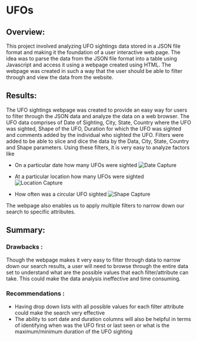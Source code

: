 # UFOs

## Overview:

This project involved analyzing UFO sightings data stored in a JSON file format and making it the foundation of a user interactive web page. The idea was to parse the data from the JSON file format into a table using Javascript and access it using a webpage created using HTML. The webpage was created in such a way that the user should be able to filter through and view the data from the website.

## Results:

The UFO sightings webpage was created to provide an easy way for users to filter through the JSON data and analyze the data on a web browser. The UFO data comprises of Date of Sighting, City, State, Country where the UFO was sighted, Shape of the UFO, Duration for which the UFO was sighted and comments added by the individual who sighted the UFO. Filters were added to be able to slice and dice the data by the Data, City, State, Country and Shape parameters. Using these filters, it is very easy to analyze factors like 

  * On a particular date how many UFOs were sighted
  ![Date Capture](https://github.com/rtippana1/UFOs/blob/main/DataCapture.png)
  
  * At a particular location how many UFOs were sighted
  ![Location Capture](https://github.com/rtippana1/UFOs/blob/main/LocationCapture.png)
  
  * How often was a circular UFO sighted
  ![Shape Capture](https://github.com/rtippana1/UFOs/blob/main/ShapeCapture.png)
  
  
  The webpage also enables us to apply multiple filters to narrow down our search to specific attributes.
  
  ## Summary:
  
  ### Drawbacks : 
  
  Though the webpage makes it very easy to filter through data to narrow down our search results, a user will need to browse through the entire data set to understand what are the possible values that each filter/attribute can take. This could make the data analysis ineffective and time consuming.
  
  ### Recommendations :
  
  * Having drop down lists with all possible values for each filter attribute could make the search very effective
  * The ability to sort date and duration columns will also be helpful in terms of identifying when was the UFO first or last seen or what is the maximum/minimum duration of the UFO sighting
